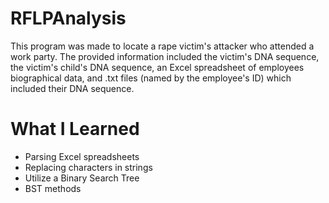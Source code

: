# RFLPAnalysis

This program was made to locate a rape victim's attacker who attended a work party. The provided information included the victim's DNA sequence, the victim's child's DNA sequence, an Excel spreadsheet of employees biographical data, and .txt files (named by the employee's ID) which included their DNA sequence.

# What I Learned

* Parsing Excel spreadsheets
* Replacing characters in strings
* Utilize a Binary Search Tree
* BST methods
